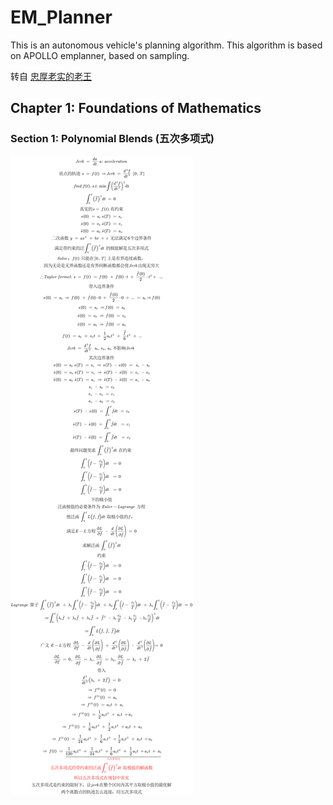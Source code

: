 # EM_Planner
This is an autonomous vehicle's planning algorithm. This algorithm is based on APOLLO emplanner, based on sampling.

转自 [忠厚老实的老王](https://GitHub.com/VincentWong3)
## Chapter 1: Foundations of Mathematics
### Section 1: Polynomial Blends (五次多项式)
![plot](./EMPlanner_01.png)
